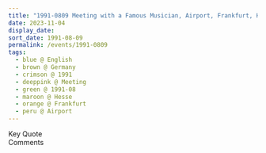 ```yaml
---
title: "1991-0809 Meeting with a Famous Musician, Airport, Frankfurt, Hesse, Germany"
date: 2023-11-04
display_date: 
sort_date: 1991-08-09
permalink: /events/1991-0809
tags:
  - blue @ English
  - brown @ Germany
  - crimson @ 1991
  - deeppink @ Meeting
  - green @ 1991-08
  - maroon @ Hesse
  - orange @ Frankfurt
  - peru @ Airport
---
```


<wave-list>
  <list-title color="green" width="75">Key Quote</list-title>
  <list-item color="BlanchedAlmond"  width="200"></list-item>
  <list-item color="Lavender"></list-item>
  <list-item color="BlanchedAlmond"></list-item>
</wave-list>

<br>

<wave-list>
  <list-title color="green" width="75">Comments</list-title>
  <list-item color="BlanchedAlmond"  width="200"></list-item>
  <list-item color="Lavender"></list-item>
  <list-item color="BlanchedAlmond"></list-item>
</wave-list>